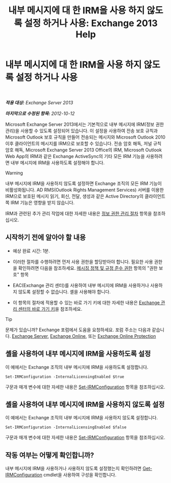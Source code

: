 ﻿---
title: '내부 메시지에 대 한 IRM을 사용 하지 않도록 설정 하거나 사용: Exchange 2013 Help'
TOCTitle: 내부 메시지에 대 한 IRM을 사용 하지 않도록 설정 하거나 사용
ms:assetid: a6a17f57-5304-41f1-954d-7301857d54a1
ms:mtpsurl: https://technet.microsoft.com/ko-kr/library/Bb124077(v=EXCHG.150)
ms:contentKeyID: 50483887
ms.date: 05/22/2018
mtps_version: v=EXCHG.150
ms.translationtype: MT
---

# 내부 메시지에 대 한 IRM을 사용 하지 않도록 설정 하거나 사용

 

_**적용 대상:** Exchange Server 2013_

_**마지막으로 수정된 항목:** 2012-10-12_

Microsoft Exchange Server 2013에서는 기본적으로 내부 메시지에 IRM(정보 권한 관리)을 사용할 수 있도록 설정되어 있습니다. 이 설정을 사용하여 전송 보호 규칙과 Microsoft Outlook 보호 규칙을 만들어 전송되는 메시지와 Microsoft Outlook 2010 이후 클라이언트의 메시지를 IRM으로 보호할 수 있습니다. 전송 암호 해독, 저널 규칙 암호 해독, Microsoft Exchange Server 2013 Office의 IRM, Microsoft Outlook Web App의 IRM과 같은 Exchange ActiveSync의 기타 모든 IRM 기능을 사용하려면 내부 메시지에 IRM을 사용하도록 설정해야 합니다.


> [!WARNING]
> 내부 메시지에 IRM을 사용하지 않도록 설정하면 Exchange 조직의 모든 IRM 기능이 비활성화됩니다. AD&nbsp;RMS(Outlook Rights Management Services) 서버를 이용한 IRM으로 보호된 메시지 읽기, 회신, 전달, 생성과 같은 Active Directory의 클라이언트 쪽 IRM 기능은 영향을 받지 않습니다.



IRM과 관련된 추가 관리 작업에 대한 자세한 내용은 [정보 권한 관리 절차](information-rights-management-procedures-exchange-2013-help.md) 항목을 참조하십시오.

## 시작하기 전에 알아야 할 내용

  - 예상 완료 시간: 1분.

  - 이러한 절차를 수행하려면 먼저 사용 권한을 할당받아야 합니다. 필요한 사용 권한을 확인하려면 다음을 참조하세요. [메시징 정책 및 규정 준수 권한](messaging-policy-and-compliance-permissions-exchange-2013-help.md) 항목의 "권한 보호" 항목

  - EAC(Exchange 관리 센터)를 사용하여 내부 메시지에 IRM을 사용하거나 사용하지 않도록 설정할 수 없습니다. 셸을 사용해야 합니다.

  - 이 항목의 절차에 적용할 수 있는 바로 가기 키에 대한 자세한 내용은 [Exchange 관리 센터의 바로 가기 키](keyboard-shortcuts-in-the-exchange-admin-center-exchange-online-protection-help.md)을 참조하세요.


> [!TIP]
> 문제가 있습니까? Exchange 포럼에서 도움을 요청하세요. 포럼 주소는 다음과 같습니다. <A href="https://go.microsoft.com/fwlink/p/?linkid=60612">Exchange Server</A>, <A href="https://go.microsoft.com/fwlink/p/?linkid=267542">Exchange Online</A>, 또는 <A href="https://go.microsoft.com/fwlink/p/?linkid=285351">Exchange Online Protection</A>



## 셸을 사용하여 내부 메시지에 IRM을 사용하도록 설정

이 예에서는 Exchange 조직의 내부 메시지에 IRM을 사용하도록 설정합니다.

    Set-IRMConfiguration -InternalLicensingEnabled $true

구문과 매개 변수에 대한 자세한 내용은 [Set-IRMConfiguration](https://technet.microsoft.com/ko-kr/library/dd979792\(v=exchg.150\)) 항목을 참조하십시오.

## 셸을 사용하여 내부 메시지에 IRM을 사용하지 않도록 설정

이 예에서는 Exchange 조직의 내부 메시지에 IRM을 사용하지 않도록 설정합니다.

    Set-IRMConfiguration -InternalLicensingEnabled $false

구문과 매개 변수에 대한 자세한 내용은 [Set-IRMConfiguration](https://technet.microsoft.com/ko-kr/library/dd979792\(v=exchg.150\)) 항목을 참조하십시오.

## 작동 여부는 어떻게 확인합니까?

내부 메시지에 IRM을 사용하거나 사용하지 않도록 설정했는지 확인하려면 [Get-IRMConfiguration](https://technet.microsoft.com/ko-kr/library/dd776120\(v=exchg.150\)) cmdlet을 사용하여 구성을 확인합니다.


